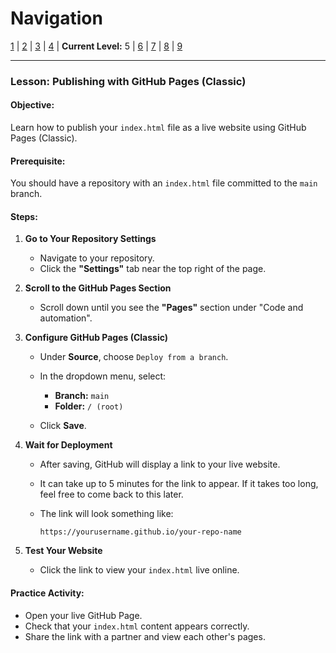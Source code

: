 # Navigation
[1](./github-repo-lv1.md) | [2](./github-repo-lv2.md) | [3](./github-repo-lv3.md) | [4](./github-repo-lv4.md) | **Current Level:** 5 | [6](./github-repo-lv6.md) | [7](./github-repo-lv7.md) | [8](./github-repo-lv8.md) | [9](./github-repo-lv9.md)

---

### Lesson: Publishing with GitHub Pages (Classic)

#### Objective:

Learn how to publish your `index.html` file as a live website using GitHub Pages (Classic).

#### Prerequisite:

You should have a repository with an `index.html` file committed to the `main` branch.

#### Steps:

1. **Go to Your Repository Settings**

   * Navigate to your repository.
   * Click the **"Settings"** tab near the top right of the page.

2. **Scroll to the GitHub Pages Section**

   * Scroll down until you see the **"Pages"** section under "Code and automation".

3. **Configure GitHub Pages (Classic)**

   * Under **Source**, choose `Deploy from a branch`.
   * In the dropdown menu, select:

     * **Branch:** `main`
     * **Folder:** `/ (root)`
   * Click **Save**.

4. **Wait for Deployment**

   * After saving, GitHub will display a link to your live website.
   * It can take up to 5 minutes for the link to appear. If it takes too long, feel free to come back to this later.
   * The link will look something like:

     `https://yourusername.github.io/your-repo-name`

5. **Test Your Website**

   * Click the link to view your `index.html` live online.

#### Practice Activity:

* Open your live GitHub Page.
* Check that your `index.html` content appears correctly.
* Share the link with a partner and view each other's pages.
